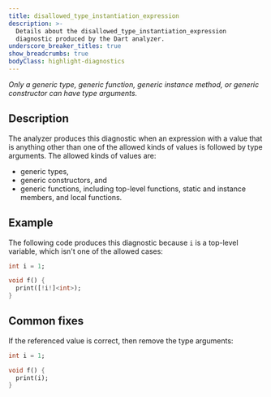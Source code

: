 ```yaml
---
title: disallowed_type_instantiation_expression
description: >-
  Details about the disallowed_type_instantiation_expression
  diagnostic produced by the Dart analyzer.
underscore_breaker_titles: true
show_breadcrumbs: true
bodyClass: highlight-diagnostics
---
```


_Only a generic type, generic function, generic instance method, or generic
constructor can have type arguments._

## Description

The analyzer produces this diagnostic when an expression with a value that
is anything other than one of the allowed kinds of values is followed by
type arguments. The allowed kinds of values are:
- generic types,
- generic constructors, and
- generic functions, including top-level functions, static and instance
  members, and local functions.

## Example

The following code produces this diagnostic because `i` is a top-level
variable, which isn't one of the allowed cases:

```dart
int i = 1;

void f() {
  print([!i!]<int>);
}
```

## Common fixes

If the referenced value is correct, then remove the type arguments:

```dart
int i = 1;

void f() {
  print(i);
}
```
